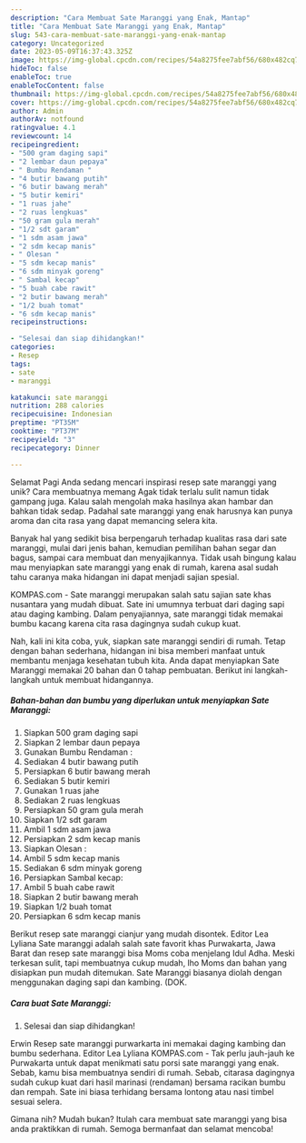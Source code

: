 ```yaml
---
description: "Cara Membuat Sate Maranggi yang Enak, Mantap"
title: "Cara Membuat Sate Maranggi yang Enak, Mantap"
slug: 543-cara-membuat-sate-maranggi-yang-enak-mantap
category: Uncategorized
date: 2023-05-09T16:37:43.325Z
image: https://img-global.cpcdn.com/recipes/54a8275fee7abf56/680x482cq70/sate-maranggi-foto-resep-utama.jpg
hideToc: false
enableToc: true
enableTocContent: false
thumbnail: https://img-global.cpcdn.com/recipes/54a8275fee7abf56/680x482cq70/sate-maranggi-foto-resep-utama.jpg
cover: https://img-global.cpcdn.com/recipes/54a8275fee7abf56/680x482cq70/sate-maranggi-foto-resep-utama.jpg
author: Admin
authorAv: notfound
ratingvalue: 4.1
reviewcount: 14
recipeingredient:
- "500 gram daging sapi"
- "2 lembar daun pepaya"
- " Bumbu Rendaman "
- "4 butir bawang putih"
- "6 butir bawang merah"
- "5 butir kemiri"
- "1 ruas jahe"
- "2 ruas lengkuas"
- "50 gram gula merah"
- "1/2 sdt garam"
- "1 sdm asam jawa"
- "2 sdm kecap manis"
- " Olesan "
- "5 sdm kecap manis"
- "6 sdm minyak goreng"
- " Sambal kecap"
- "5 buah cabe rawit"
- "2 butir bawang merah"
- "1/2 buah tomat"
- "6 sdm kecap manis"
recipeinstructions:

- "Selesai dan siap dihidangkan!"
categories:
- Resep
tags:
- sate
- maranggi

katakunci: sate maranggi 
nutrition: 288 calories
recipecuisine: Indonesian
preptime: "PT35M"
cooktime: "PT37M"
recipeyield: "3"
recipecategory: Dinner

---
```



Selamat Pagi Anda sedang mencari inspirasi resep sate maranggi yang unik? Cara membuatnya memang Agak tidak terlalu sulit namun tidak gampang juga. Kalau salah mengolah maka hasilnya akan hambar dan bahkan tidak sedap. Padahal sate maranggi yang enak harusnya kan punya aroma dan cita rasa yang dapat memancing selera kita.


Banyak hal yang sedikit bisa berpengaruh terhadap kualitas rasa dari sate maranggi, mulai dari jenis bahan, kemudian pemilihan bahan segar dan bagus, sampai cara membuat dan menyajikannya. Tidak usah bingung kalau mau menyiapkan sate maranggi yang enak di rumah, karena asal sudah tahu caranya maka hidangan ini dapat menjadi sajian spesial.

KOMPAS.com - Sate maranggi merupakan salah satu sajian sate khas nusantara yang mudah dibuat. Sate ini umumnya terbuat dari daging sapi atau daging kambing. Dalam penyajiannya, sate maranggi tidak memakai bumbu kacang karena cita rasa dagingnya sudah cukup kuat.


Nah, kali ini kita coba, yuk, siapkan sate maranggi sendiri di rumah. Tetap dengan bahan sederhana, hidangan ini bisa memberi manfaat untuk membantu menjaga kesehatan tubuh kita. Anda dapat menyiapkan Sate Maranggi memakai 20 bahan dan 0 tahap pembuatan. Berikut ini langkah-langkah untuk membuat hidangannya.

<!--inarticleads1-->

##### Bahan-bahan dan bumbu yang diperlukan untuk menyiapkan Sate Maranggi:

1. Siapkan 500 gram daging sapi
1. Siapkan 2 lembar daun pepaya
1. Gunakan  Bumbu Rendaman :
1. Sediakan 4 butir bawang putih
1. Persiapkan 6 butir bawang merah
1. Sediakan 5 butir kemiri
1. Gunakan 1 ruas jahe
1. Sediakan 2 ruas lengkuas
1. Persiapkan 50 gram gula merah
1. Siapkan 1/2 sdt garam
1. Ambil 1 sdm asam jawa
1. Persiapkan 2 sdm kecap manis
1. Siapkan  Olesan :
1. Ambil 5 sdm kecap manis
1. Sediakan 6 sdm minyak goreng
1. Persiapkan  Sambal kecap:
1. Ambil 5 buah cabe rawit
1. Siapkan 2 butir bawang merah
1. Siapkan 1/2 buah tomat
1. Persiapkan 6 sdm kecap manis


Berikut resep sate maranggi cianjur yang mudah disontek. Editor Lea Lyliana Sate maranggi adalah salah sate favorit khas Purwakarta, Jawa Barat dan resep sate maranggi bisa Moms coba menjelang Idul Adha. Meski terkesan sulit, tapi membuatnya cukup mudah, lho Moms dan bahan yang disiapkan pun mudah ditemukan. Sate Maranggi biasanya diolah dengan menggunakan daging sapi dan kambing. (DOK. 

<!--inarticleads2-->

##### Cara buat Sate Maranggi:


1. Selesai dan siap dihidangkan!

Erwin Resep sate maranggi purwarkarta ini memakai daging kambing dan bumbu sederhana. Editor Lea Lyliana KOMPAS.com - Tak perlu jauh-jauh ke Purwakarta untuk dapat menikmati satu porsi sate maranggi yang enak. Sebab, kamu bisa membuatnya sendiri di rumah. Sebab, citarasa dagingnya sudah cukup kuat dari hasil marinasi (rendaman) bersama racikan bumbu dan rempah. Sate ini biasa terhidang bersama lontong atau nasi timbel sesuai selera. 

Gimana nih? Mudah bukan? Itulah cara membuat sate maranggi yang bisa anda praktikkan di rumah. Semoga bermanfaat dan selamat mencoba!
